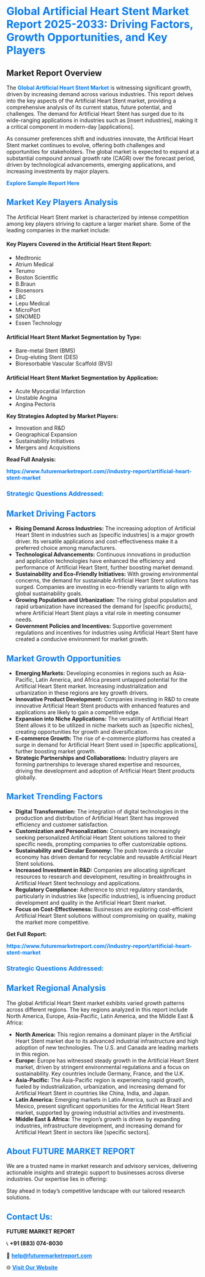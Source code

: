 <h1 style="color: #007BFF;">Global Artificial Heart Stent Market Report 2025-2033: Driving Factors, Growth Opportunities, and Key Players</h1>

<section id="overview">
<h2>Market Report Overview</h2>
<p>The <a href="https://www.futuremarketreport.com//industry-report/artificial-heart-stent-market" style="color: #007BFF; text-decoration: none;"><strong>Global Artificial Heart Stent Market</strong></a> is witnessing significant growth, driven by increasing demand across various industries. This report delves into the key aspects of the Artificial Heart Stent market, providing a comprehensive analysis of its current status, future potential, and challenges. The demand for Artificial Heart Stent has surged due to its wide-ranging applications in industries such as [insert industries], making it a critical component in modern-day [applications].</p>
<p>As consumer preferences shift and industries innovate, the Artificial Heart Stent market continues to evolve, offering both challenges and opportunities for stakeholders. The global market is expected to expand at a substantial compound annual growth rate (CAGR) over the forecast period, driven by technological advancements, emerging applications, and increasing investments by major players.</p>
</section>

<section id="overview">
<p><a href="https://www.futuremarketreport.com//request-sample/reportId=78702" style="color: #007BFF; text-decoration: none;"><strong>Explore Sample Report Here</strong></a></p>
</section>

<section id="key-players">
<h2 style="color: #007BFF;">Market Key Players Analysis</h2>
<p>The Artificial Heart Stent market is characterized by intense competition among key players striving to capture a larger market share. Some of the leading companies in the market include:</p>
<h4>Key Players Covered in the Artificial Heart Stent Report:</h4>
<ul><li>Medtronic</li><li>Atrium Medical</li><li>Terumo</li><li>Boston Scientific</li><li>B.Braun</li><li>Biosensors</li><li>LBC</li><li>Lepu Medical</li><li>MicroPort</li><li>SINOMED</li><li>Essen Technology</li></ul>
<h4>Artificial Heart Stent Market Segmentation by Type:</h4>
<ul><li>Bare-metal Stent (BMS)</li><li>Drug-eluting Stent (DES)</li><li>Bioresorbable Vascular Scaffold (BVS)</li></ul>

<h4>Artificial Heart Stent Market Segmentation by Application:</h4>
<ul><li>Acute Myocardial Infarction</li><li>Unstable Angina</li><li>Angina Pectoris</li></ul>
<p><strong>Key Strategies Adopted by Market Players:</strong></p>
<ul>
<li>Innovation and R&D</li>
<li>Geographical Expansion</li>
<li>Sustainability Initiatives</li>
<li>Mergers and Acquisitions</li>
</ul>
</section>

<section>
<p><strong>Read Full Analysis: </strong></p><a href="https://www.futuremarketreport.com//industry-report/artificial-heart-stent-market" style="color: #007BFF; text-decoration: none;"><strong>https://www.futuremarketreport.com//industry-report/artificial-heart-stent-market</strong></a>
<h3 style="color: #007BFF;">Strategic Questions Addressed:</h3>
</section>

<section id="driving-factors">
<h2 style="color: #007BFF;">Market Driving Factors</h2>
<ul>
<li><strong>Rising Demand Across Industries:</strong> The increasing adoption of Artificial Heart Stent in industries such as [specific industries] is a major growth driver. Its versatile applications and cost-effectiveness make it a preferred choice among manufacturers.</li>
<li><strong>Technological Advancements:</strong> Continuous innovations in production and application technologies have enhanced the efficiency and performance of Artificial Heart Stent, further boosting market demand.</li>
<li><strong>Sustainability and Eco-Friendly Initiatives:</strong> With growing environmental concerns, the demand for sustainable Artificial Heart Stent solutions has surged. Companies are investing in eco-friendly variants to align with global sustainability goals.</li>
<li><strong>Growing Population and Urbanization:</strong> The rising global population and rapid urbanization have increased the demand for [specific products], where Artificial Heart Stent plays a vital role in meeting consumer needs.</li>
<li><strong>Government Policies and Incentives:</strong> Supportive government regulations and incentives for industries using Artificial Heart Stent have created a conducive environment for market growth.</li>
</ul>
</section>

<section id="growth-opportunities">
<h2 style="color: #007BFF;">Market Growth Opportunities</h2>
<ul>
<li><strong>Emerging Markets:</strong> Developing economies in regions such as Asia-Pacific, Latin America, and Africa present untapped potential for the Artificial Heart Stent market. Increasing industrialization and urbanization in these regions are key growth drivers.</li>
<li><strong>Innovative Product Development:</strong> Companies investing in R&D to create innovative Artificial Heart Stent products with enhanced features and applications are likely to gain a competitive edge.</li>
<li><strong>Expansion into Niche Applications:</strong> The versatility of Artificial Heart Stent allows it to be utilized in niche markets such as [specific niches], creating opportunities for growth and diversification.</li>
<li><strong>E-commerce Growth:</strong> The rise of e-commerce platforms has created a surge in demand for Artificial Heart Stent used in [specific applications], further boosting market growth.</li>
<li><strong>Strategic Partnerships and Collaborations:</strong> Industry players are forming partnerships to leverage shared expertise and resources, driving the development and adoption of Artificial Heart Stent products globally.</li>
</ul>
</section>

<section id="trending-factors">
<h2 style="color: #007BFF;">Market Trending Factors</h2>
<ul>
<li><strong>Digital Transformation:</strong> The integration of digital technologies in the production and distribution of Artificial Heart Stent has improved efficiency and customer satisfaction.</li>
<li><strong>Customization and Personalization:</strong> Consumers are increasingly seeking personalized Artificial Heart Stent solutions tailored to their specific needs, prompting companies to offer customizable options.</li>
<li><strong>Sustainability and Circular Economy:</strong> The push towards a circular economy has driven demand for recyclable and reusable Artificial Heart Stent solutions.</li>
<li><strong>Increased Investment in R&D:</strong> Companies are allocating significant resources to research and development, resulting in breakthroughs in Artificial Heart Stent technology and applications.</li>
<li><strong>Regulatory Compliance:</strong> Adherence to strict regulatory standards, particularly in industries like [specific industries], is influencing product development and quality in the Artificial Heart Stent market.</li>
<li><strong>Focus on Cost-Effectiveness:</strong> Businesses are exploring cost-efficient Artificial Heart Stent solutions without compromising on quality, making the market more competitive.</li>
</ul>
</section>

<section>
<p><strong>Get Full Report: </strong></p><a href="https://www.futuremarketreport.com//industry-report/artificial-heart-stent-market" style="color: #007BFF; text-decoration: none;"><strong>https://www.futuremarketreport.com//industry-report/artificial-heart-stent-market</strong></a>
<h3 style="color: #007BFF;">Strategic Questions Addressed:</h3>
</section>


<section id="regional-analysis">
<h2 style="color: #007BFF;">Market Regional Analysis</h2>
<p>The global Artificial Heart Stent market exhibits varied growth patterns across different regions. The key regions analyzed in this report include North America, Europe, Asia-Pacific, Latin America, and the Middle East & Africa:</p>
<ul>
<li><strong>North America:</strong> This region remains a dominant player in the Artificial Heart Stent market due to its advanced industrial infrastructure and high adoption of new technologies. The U.S. and Canada are leading markets in this region.</li>
<li><strong>Europe:</strong> Europe has witnessed steady growth in the Artificial Heart Stent market, driven by stringent environmental regulations and a focus on sustainability. Key countries include Germany, France, and the U.K.</li>
<li><strong>Asia-Pacific:</strong> The Asia-Pacific region is experiencing rapid growth, fueled by industrialization, urbanization, and increasing demand for Artificial Heart Stent in countries like China, India, and Japan.</li>
<li><strong>Latin America:</strong> Emerging markets in Latin America, such as Brazil and Mexico, present significant opportunities for the Artificial Heart Stent market, supported by growing industrial activities and investments.</li>
<li><strong>Middle East & Africa:</strong> The region’s growth is driven by expanding industries, infrastructure development, and increasing demand for Artificial Heart Stent in sectors like [specific sectors].</li>
</ul>
</section>

<footer>
<h2 style="color: #007BFF;">About FUTURE MARKET REPORT</h2>
<p>We are a trusted name in market research and advisory services, delivering actionable insights and strategic support to businesses across diverse industries. Our expertise lies in offering:</p>

<p>Stay ahead in today’s competitive landscape with our tailored research solutions.</p>

<h2 style="color: #007BFF;">Contact Us:</h2>
<p><strong>FUTURE MARKET REPORT</strong></p>
<p>📞 <strong>+91 (883) 074-8030</strong></p>
<p>📧 <strong><a href="mailto:help@futuremarketreport.com" style="color: #007BFF;">help@futuremarketreport.com</a></strong></p>
<p>🌐 <strong><a href="https://www.futuremarketreport.com/" style="color: #007BFF;">Visit Our Website</a></strong></p>
</footer>